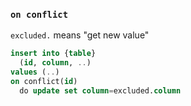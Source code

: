### `on conflict`

`excluded.` means "get new value"

```sql
insert into {table}
  (id, column, ..)
values (..)
on conflict(id)
  do update set column=excluded.column
```
